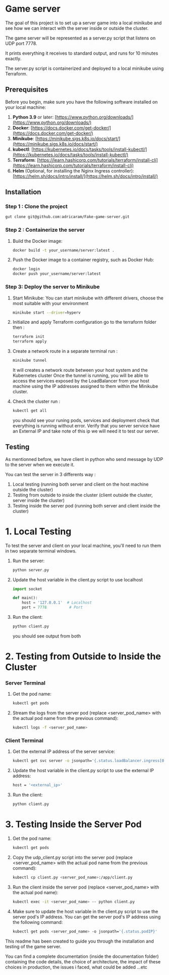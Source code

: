 # Game server

The goal of this project is to set up a server game into a local minikube and see how we can interact with the server inside or outside the cluster.

The game server will be represented as a server.py script that listens on UDP port 7778.

It prints everything it receives to standard output, and runs for 10 minutes exactly.

The server.py script is containerized and deployed to a local minikube using Terraform.

## Prerequisites

Before you begin, make sure you have the following software installed on your local machine:

1. **Python 3.9** or later: [https://www.python.org/downloads/](https://www.python.org/downloads/)
2. **Docker**: [https://docs.docker.com/get-docker/](https://docs.docker.com/get-docker/)
3. **Minikube**: [https://minikube.sigs.k8s.io/docs/start/](https://minikube.sigs.k8s.io/docs/start/)
4. **kubectl**: [https://kubernetes.io/docs/tasks/tools/install-kubectl/](https://kubernetes.io/docs/tasks/tools/install-kubectl/)
5. **Terraform**: [https://learn.hashicorp.com/tutorials/terraform/install-cli](https://learn.hashicorp.com/tutorials/terraform/install-cli)
6. **Helm** (Optional, for installing the Nginx Ingress controller): [https://helm.sh/docs/intro/install/](https://helm.sh/docs/intro/install/)


## Installation

### Step 1 : Clone the project
```sh
gut clone git@github.com:adricaram/Fake-game-server.git
```

### Step 2 : Containerize the server

1. Build the Docker image:
    ```sh
    docker build -t your_username/server:latest .
    ```
2. Push the Docker image to a container registry, such as Docker Hub:
    ```sh
    docker login
    docker push your_username/server:latest
    ```

### Step 3: Deploy the server to Minikube

1. Start Minikube:
    You can start minikube with different drivers, choose the most suitable with your environment
    ```sh
    minikube start --driver=hyperv
    ```
2. Initialize and apply Terraform configuration
   go to the terraform folder then :
    ```sh
    terraform init
    terraform apply
    ```
3. Create a network route
   in a separate terminal run : 
    ```sh
    minikube tunnel
    ```
    It will creates a network route between your host system and the Kubernetes cluster
    Once the tunnel is running, you will be able to access the services exposed by the LoadBalancer from your host machine using the IP addresses assigned to them within the Minikube cluster.

4. Check the cluster
   run :
    ```sh
    kubectl get all
    ```
    you should see your runing pods, services and deployment
    check that everything is running without error.
    Verify that you server service have an External IP and take note of this ip we will need it to test our server.


## Testing
As mentionned before, we have client in python who send message by UDP to the server when we execute it.

You can test the server in 3 differents way :
1. Local testing (running both server and client on the host machine outside the cluster)
2. Testing from outside to inside the cluster (client outside the cluster, server inside the cluster)
3. Testing inside the server pod (running both server and client inside the cluster)


# 1. Local Testing

To test the server and client on your local machine, you'll need to run them in two separate terminal windows.

1. Run the server:
    ```sh
    python server.py
    ```
2. Update the host variable in the client.py script to use localhost
    ```python
    import socket

    def main():
        host = '127.0.0.1'  # Localhost
        port = 7778          # Port
    ```
3. Run the client:
    ```sh
    python client.py
    ```
    you should see output from both

   
# 2. Testing from Outside to Inside the Cluster


### Server Terminal

1. Get the pod name:
    ```sh
    kubectl get pods
    ```
2. Stream the logs from the server pod (replace <server_pod_name> with the actual pod name from the previous command):
    ```sh
    kubectl logs -f <server_pod_name>
    ```
### Client Terminal

1. Get the external IP address of the server service:
    ```sh
    kubectl get svc server -o jsonpath='{.status.loadBalancer.ingress[0].ip}'
    ```
2. Update the host variable in the client.py script to use the external IP address:
    ```sh
    host = '<external_ip>'
    ```
3. Run the client:
    ```sh
    python client.py
    ```

# 3. Testing Inside the Server Pod

1. Get the pod name:
    ```sh
    kubectl get pods
    ```
2. Copy the udp_client.py script into the server pod (replace <server_pod_name> with the actual pod name from the previous command):
    ```sh
    kubectl cp client.py <server_pod_name>:/app/client.py
    ```
3. Run the client inside the server pod (replace <server_pod_name> with the actual pod name):
    ```sh
    kubectl exec -it <server_pod_name> -- python client.py
    ```
4. Make sure to update the host variable in the client.py script to use the server pod's IP address. You can get the server pod's IP address using the following command:
    ```sh
    kubectl get pods <server_pod_name> -o jsonpath='{.status.podIP}'
    ```

This readme has been created to guide you through the installation and testing of the game server.


You can find a complete documentation (inside the documentation folder) containing the code details, the choice of architecture, the impact of these choices in production, the issues i faced,  what could be added ...etc
